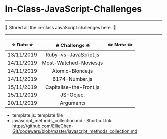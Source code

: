 # In-Class-JavaScript-Challenges

---
:whale: Stored all the in-class JavaScript challenges here. :whale: 

---

|    :star: Date :star:        |     :fire: Challenge :fire:     |   :pencil2: Note :pencil2:       | 
|:----------------------------:|:-------------------------------:|:--------------------------------:|
|        13/11/2019            |       Ruby-vs-JavaScript.js     |                                  |
|        14/11/2019            |       Most-Watched-Movies.js    |                                  |
|        14/11/2019            |       Atomic-Blonde.js          |                                  |
|        14/11/2019            |       6174-Number.js   |                                  |
|        15/11/2019            |       Capitalise-the-Front.js   |                                  |
|        15/11/2019            |       JS-Object                 |                                  |
|        20/11/2019            |       Arguments                |                                  |



- template.js: template file
- javascript_methods_collection.md - Shortcut.lnk: https://github.com/EllieChen-Git/codewars/blob/master/javascript_methods_collection.md